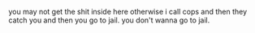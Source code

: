 you may not get the shit inside here otherwise i call cops and then they catch you and then you go to jail.
you don't wanna go to jail.

